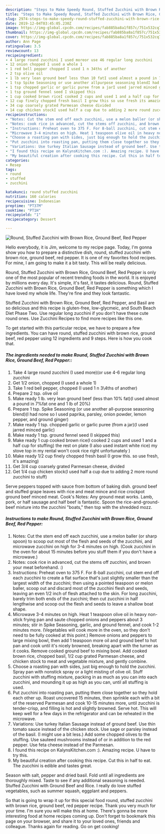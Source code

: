 ```yaml
---
description: "Steps to Make Speedy Round, Stuffed Zucchini with Brown Rice, Ground Beef, Red Pepper"
title: "Steps to Make Speedy Round, Stuffed Zucchini with Brown Rice, Ground Beef, Red Pepper"
slug: 2974-steps-to-make-speedy-round-stuffed-zucchini-with-brown-rice-ground-beef-red-pepper
date: 2019-12-04T03:45:05.230Z
image: https://img-global.cpcdn.com/recipes/fab885ba8a1f857c/751x532cq70/round-stuffed-zucchini-with-brown-rice-ground-beef-red-pepper-recipe-main-photo.jpg
thumbnail: https://img-global.cpcdn.com/recipes/fab885ba8a1f857c/751x532cq70/round-stuffed-zucchini-with-brown-rice-ground-beef-red-pepper-recipe-main-photo.jpg
cover: https://img-global.cpcdn.com/recipes/fab885ba8a1f857c/751x532cq70/round-stuffed-zucchini-with-brown-rice-ground-beef-red-pepper-recipe-main-photo.jpg
author: Ann Page
ratingvalue: 3.5
reviewcount: 13
recipeingredient:
- 4 large round zucchini I used moreor use 46 regular long zucchini
- 12 onion chopped I used a whole 1
- 1 red bell pepper chopped I used 1 n 34ths of another
- 2 tsp olive oil
- 1 lb very lean ground beef less than 10 fatI used almost a pound in 7fat one and 1 lb of 20
- 1 tsp Spike Seasoning or use another allpurpose seasoning blendI had none so I used paprika parsley onion powder lemon pepper and ground ginger
- 1 tsp chopped garlic or garlic puree from a jarI used jarred minced garlic
- 1 tsp ground fennel seed I skipped this
- 1 cup cooked brown riceI cooked 2 cups and used 1 and a half cup for stuffing the rest on plate I also used instant white rice my stove top in my rental wont cook rice right unfortunately 
- 12 cup finely chopped fresh basil I grow this so use fresh its amazing
- 34 cup coarsely grated Parmesan cheese divided
- 14 cup chicken stockI used half a cup due to adding 2 more round zucchini to stuff
recipeinstructions:
- "Notes: Cut the stem end off each zucchini, use a melon baller (or sharp spoon) to scoop out most of the flesh and seeds of the zucchini, and microwave zucchini on high for 3-4 minutes on high. (Cook zucchini in the oven for about 15 minutes before you stuff them if you don&#39;t have a microwave.)"
- "Notes: cook rice in advanced, cut the stems off zucchini, and brown your meat beforehand. :)"
- "Instructions: Preheat oven to 375 F. For 8-ball zucchini, cut stem end off each zucchini to create a flat surface that&#39;s just slightly smaller than the largest width of the zucchini; then using a pointed teaspoon or melon baller, scoop out and discard most of the zucchini flesh and seeds, leaving an even 1/2 inch of flesh attached to the skin. For long zucchini, barely trim both ends of the zucchini; then cut zucchini in half lengthwise and scoop out the flesh and seeds to leave a shallow boat shape."
- "Microwave 3-4 minutes on high. Heat 1 teaspoon olive oil in heavy non-stick frying pan and saute chopped onions and peppers about 3 minutes; stir in Spike Seasoning, garlic, and ground fennel, and cook 1-2 minutes more. (Vegetables will cook more in the oven, so they don&#39;t need to be fully cooked at this point.) Remove onions and peppers to large mixing bowl, then add 1 teaspoon more oil and ground beef to hot pan and cook until it&#39;s nicely browned, breaking apart with the turner as it cooks. Remove cooked ground beef to mixing bowl. Add cooked brown rice, chopped basil, 1/2 cup grated Parmesan cheese, and chicken stock to meat and vegetable mixture, and gently combine."
- "Choose a roasting pan with sides, just big enough to hold the zucchini. Spray pan with nonstick spray or a light misting of olive oil. Stuff zucchini with stuffing mixture, packing in as much as you can into each zucchini, and mounding it up as high as you can, until all stuffing is used."
- "Put zucchini into roasting pan, putting them close together so they hold each other up. Roast uncovered 15 minutes, then sprinkle each with a bit of the reserved Parmesan and cook 10-15 minutes more, until zucchini is tender-crisp, and filling is hot and slightly browned. Serve hot. This will keep well for a few days in the refrigerator and can be reheated in the microwave."
- "Variations: Use turkey Italian Sausage instead of ground beef. Use thin tomato sauce instead of the chicken stock. Use sage or parsley instead of the basil. (I might use a bit less.) Add some chopped olives to the stuffing. Use sauteed mushrooms instead of or in addition to the red pepper. Use feta cheese instead of the Parmesan."
- "I found this recipe on KalynsKitchen.com :). Amazing recipe. U have to try this."
- "My beautiful creation after cooking this recipe. Cut this in half to eat. The zucchini is edible and tastes great."
categories:
- Resep
tags:
- round
- stuffed
- zucchini

katakunci: round stuffed zucchini
nutrition: 160 calories
recipecuisine: Indonesian
preptime: "PT37M"
cooktime: "PT1H"
recipeyield: "1"
recipecategory: Dessert

---
```



![Round, Stuffed Zucchini with Brown Rice, Ground Beef, Red Pepper](https://img-global.cpcdn.com/recipes/fab885ba8a1f857c/751x532cq70/round-stuffed-zucchini-with-brown-rice-ground-beef-red-pepper-recipe-main-photo.jpg)

Hello everybody, it is Jim, welcome to my recipe page. Today, I'm gonna show you how to prepare a distinctive dish, round, stuffed zucchini with brown rice, ground beef, red pepper. It is one of my favorites food recipes. For mine, I am going to make it a bit tasty. This will be really delicious.

Round, Stuffed Zucchini with Brown Rice, Ground Beef, Red Pepper is only one of the most popular of recent trending foods in the world. It is enjoyed by millions every day. It's simple, it's fast, it tastes delicious. Round, Stuffed Zucchini with Brown Rice, Ground Beef, Red Pepper is something which I have loved my whole life. They're fine and they look fantastic.

Stuffed Zucchini with Brown Rice, Ground Beef, Red Pepper, and Basil are so delicious and this recipe is gluten-free, low-glycmeic, and South Beach Diet Phase Two. Use regular long zucchini if you don&#39;t have these cute round ones. Use Zucchini Recipes to find more recipes like this one.


To get started with this particular recipe, we have to prepare a few ingredients. You can have round, stuffed zucchini with brown rice, ground beef, red pepper using 12 ingredients and 9 steps. Here is how you cook that.

##### The ingredients needed to make Round, Stuffed Zucchini with Brown Rice, Ground Beef, Red Pepper::

1. Take 4 large round zucchini (I used more)(or use 4-6 regular long zucchini
1. Get 1/2 onion, chopped (I used a whole 1)
1. Take 1 red bell pepper, chopped (I used 1 n 3\4ths of another)
1. Prepare 2 tsp. olive oil
1. Make ready 1 lb. very lean ground beef (less than 10% fat)(I used almost a pound in 7%fat one and 1 lb of 20%)
1. Prepare 1 tsp. Spike Seasoning (or use another all-purpose seasoning blend)(I had none so I used paprika, parsley, onion powder, lemon pepper, and ground ginger)
1. Make ready 1 tsp. chopped garlic or garlic puree (from a jar)(I used jarred minced garlic)
1. Make ready 1 tsp. ground fennel seed (I skipped this)
1. Make ready 1 cup cooked brown rice(I cooked 2 cups and used 1 and a half cup for stuffing) the rest on plate (I also used instant white rice) my stove top in my rental won&#39;t cook rice right unfortunately )
1. Make ready 1/2 cup finely chopped fresh basil (I grow this. so use fresh, it&#39;s amazing)
1. Get 3/4 cup coarsely grated Parmesan cheese, divided
1. Get 1/4 cup chicken stock(I used half a cup due to adding 2 more round zucchini to stuff)


Serve peppers topped with sauce from bottom of baking dish. ground beef and stuffed grape leaves with rice and meat mince and rice crockpot ground beef minced meat. Cook&#39;s Notes: Any ground meat works. Lamb, pork, or half sausage and half beef is fantastic. Spoon the rice-and-ground-beef mixture into the zucchini &#34;boats,&#34; then top with the shredded mozz. 

##### Instructions to make Round, Stuffed Zucchini with Brown Rice, Ground Beef, Red Pepper:

1. Notes: Cut the stem end off each zucchini, use a melon baller (or sharp spoon) to scoop out most of the flesh and seeds of the zucchini, and microwave zucchini on high for 3-4 minutes on high. (Cook zucchini in the oven for about 15 minutes before you stuff them if you don&#39;t have a microwave.)
1. Notes: cook rice in advanced, cut the stems off zucchini, and brown your meat beforehand. :)
1. Instructions: Preheat oven to 375 F. For 8-ball zucchini, cut stem end off each zucchini to create a flat surface that&#39;s just slightly smaller than the largest width of the zucchini; then using a pointed teaspoon or melon baller, scoop out and discard most of the zucchini flesh and seeds, leaving an even 1/2 inch of flesh attached to the skin. For long zucchini, barely trim both ends of the zucchini; then cut zucchini in half lengthwise and scoop out the flesh and seeds to leave a shallow boat shape.
1. Microwave 3-4 minutes on high. Heat 1 teaspoon olive oil in heavy non-stick frying pan and saute chopped onions and peppers about 3 minutes; stir in Spike Seasoning, garlic, and ground fennel, and cook 1-2 minutes more. (Vegetables will cook more in the oven, so they don&#39;t need to be fully cooked at this point.) Remove onions and peppers to large mixing bowl, then add 1 teaspoon more oil and ground beef to hot pan and cook until it&#39;s nicely browned, breaking apart with the turner as it cooks. Remove cooked ground beef to mixing bowl. Add cooked brown rice, chopped basil, 1/2 cup grated Parmesan cheese, and chicken stock to meat and vegetable mixture, and gently combine.
1. Choose a roasting pan with sides, just big enough to hold the zucchini. Spray pan with nonstick spray or a light misting of olive oil. Stuff zucchini with stuffing mixture, packing in as much as you can into each zucchini, and mounding it up as high as you can, until all stuffing is used.
1. Put zucchini into roasting pan, putting them close together so they hold each other up. Roast uncovered 15 minutes, then sprinkle each with a bit of the reserved Parmesan and cook 10-15 minutes more, until zucchini is tender-crisp, and filling is hot and slightly browned. Serve hot. This will keep well for a few days in the refrigerator and can be reheated in the microwave.
1. Variations: Use turkey Italian Sausage instead of ground beef. Use thin tomato sauce instead of the chicken stock. Use sage or parsley instead of the basil. (I might use a bit less.) Add some chopped olives to the stuffing. Use sauteed mushrooms instead of or in addition to the red pepper. Use feta cheese instead of the Parmesan.
1. I found this recipe on KalynsKitchen.com :). Amazing recipe. U have to try this.
1. My beautiful creation after cooking this recipe. Cut this in half to eat. The zucchini is edible and tastes great.


Season with salt, pepper and dried basil. Fold until all ingredients are thoroughly mixed. Taste to see if any additional seasoning is needed. Stuffed Zucchini with Ground Beef and Rice. I really do love stuffed vegetables, such as summer squash, eggplant and peppers. 

So that is going to wrap it up for this special food round, stuffed zucchini with brown rice, ground beef, red pepper recipe. Thank you very much for your time. I'm sure you will make this at home. There's gonna be more interesting food at home recipes coming up. Don't forget to bookmark this page on your browser, and share it to your loved ones, friends and colleague. Thanks again for reading. Go on get cooking!
